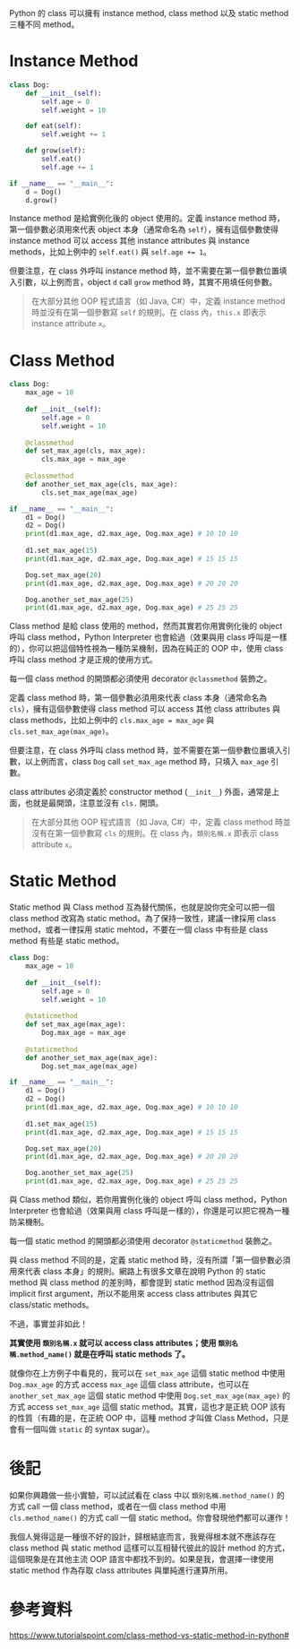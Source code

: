 Python 的 class 可以擁有 instance method, class method 以及 static method 三種不同 method。

# Instance Method

```Python
class Dog:
	def __init__(self):
		self.age = 0
		self.weight = 10

	def eat(self):
		self.weight += 1

	def grow(self):
		self.eat()
		self.age += 1

if __name__ == "__main__":
	d = Dog()
	d.grow()
```

Instance method 是給實例化後的 object 使用的。定義 instance method 時，第一個參數必須用來代表 object 本身（通常命名為 `self`），擁有這個參數使得 instance method 可以 access 其他 instance attributes 與 instance methods，比如上例中的 `self.eat()` 與 `self.age += 1`。

但要注意，在 class 外呼叫 instance method 時，並不需要在第一個參數位置填入引數，以上例而言，object `d` call `grow` method 時，其實不用填任何參數。

>在大部分其他 OOP 程式語言（如 Java, C#）中，定義 instance method 時並沒有在第一個參數寫 `self` 的規則。在 class 內，`this.x` 即表示 instance attribute `x`。

# Class Method

```Python
class Dog:
	max_age = 10
	
	def __init__(self):
		self.age = 0
		self.weight = 10
	
	@classmethod
	def set_max_age(cls, max_age):
		cls.max_age = max_age
	
	@classmethod
	def another_set_max_age(cls, max_age):
		cls.set_max_age(max_age)

if __name__ == "__main__":
	d1 = Dog()
	d2 = Dog()
	print(d1.max_age, d2.max_age, Dog.max_age) # 10 10 10
	
	d1.set_max_age(15)
	print(d1.max_age, d2.max_age, Dog.max_age) # 15 15 15

	Dog.set_max_age(20)
	print(d1.max_age, d2.max_age, Dog.max_age) # 20 20 20

	Dog.another_set_max_age(25)
	print(d1.max_age, d2.max_age, Dog.max_age) # 25 25 25
```

Class method 是給 class 使用的 method，然而其實若你用實例化後的 object 呼叫 class method，Python Interpreter 也會給過（效果與用 class 呼叫是一樣的），你可以把這個特性視為一種防呆機制，因為在純正的 OOP 中，使用 class 呼叫 class method 才是正規的使用方式。

每一個 class method 的開頭都必須使用 decorator `@classmethod` 裝飾之。

定義 class method 時，第一個參數必須用來代表 class 本身（通常命名為 `cls`），擁有這個參數使得 class method 可以 access 其他 class attributes 與 class methods，比如上例中的 `cls.max_age = max_age` 與 `cls.set_max_age(max_age)`。

但要注意，在 class 外呼叫 class method 時，並不需要在第一個參數位置填入引數，以上例而言，class `Dog` call `set_max_age` method 時，只填入 `max_age` 引數。

class attributes 必須定義於 constructor method (`__init__`) 外面，通常是上面，也就是最開頭，注意並沒有 `cls.` 開頭。

>在大部分其他 OOP 程式語言（如 Java, C#）中，定義 class method 時並沒有在第一個參數寫 `cls` 的規則。在 class 內，`類別名稱.x` 即表示 class attribute `x`。

# Static Method

Static method 與 Class method 互為替代關係，也就是說你完全可以把一個 class method 改寫為 static method。為了保持一致性，建議一律採用 class method，或者一律採用 static mehtod，不要在一個 class 中有些是 class method 有些是 static method。

```Python
class Dog:
	max_age = 10
	
	def __init__(self):
		self.age = 0
		self.weight = 10
	
	@staticmethod
	def set_max_age(max_age):
		Dog.max_age = max_age
	
	@staticmethod
	def another_set_max_age(max_age):
		Dog.set_max_age(max_age)

if __name__ == "__main__":
	d1 = Dog()
	d2 = Dog()
	print(d1.max_age, d2.max_age, Dog.max_age) # 10 10 10
	
	d1.set_max_age(15)
	print(d1.max_age, d2.max_age, Dog.max_age) # 15 15 15

	Dog.set_max_age(20)
	print(d1.max_age, d2.max_age, Dog.max_age) # 20 20 20

	Dog.another_set_max_age(25)
	print(d1.max_age, d2.max_age, Dog.max_age) # 25 25 25
```

與 Class method 類似，若你用實例化後的 object 呼叫 class method，Python Interpreter 也會給過（效果與用 class 呼叫是一樣的），你還是可以把它視為一種防呆機制。

每一個 static method 的開頭都必須使用 decorator `@staticmethod` 裝飾之。

與 class method 不同的是，定義 static method 時，沒有所謂「第一個參數必須用來代表 class 本身」的規則。網路上有很多文章在說明 Python 的 static method 與 class method 的差別時，都會提到 static method 因為沒有這個 implicit first argument，所以不能用來 access class attributes 與其它 class/static methods。

不過，事實並非如此！

**其實使用 `類別名稱.x` 就可以 access class attributes；使用 `類別名稱.method_name()` 就是在呼叫 static methods 了。**

就像你在上方例子中看見的，我可以在 `set_max_age` 這個 static method 中使用 `Dog.max_age` 的方式 access `max_age` 這個 class attribute，也可以在 `another_set_max_age` 這個 static method 中使用 `Dog.set_max_age(max_age)` 的方式 access `set_max_age` 這個 static method。其實，這也才是正統 OOP 該有的性質（有趣的是，在正統 OOP 中，這種 method 才叫做 Class Method，只是會有一個叫做 `static` 的 syntax sugar）。

# 後記

如果你興趣做一些小實驗，可以試試看在 class 中以 `類別名稱.method_name()` 的方式 call 一個 class method，或者在一個 class method 中用 `cls.method_name()` 的方式 call 一個 static method。你會發現他們都可以運作！

我個人覺得這是一種很不好的設計，歸根結底而言，我覺得根本就不應該存在 class method 與 static method 這樣可以互相替代彼此的設計 method 的方式，這個現象是在其他主流 OOP 語言中都找不到的。如果是我，會選擇一律使用 static method 作為存取 class attributes 與單純進行運算所用。

# 參考資料

https://www.tutorialspoint.com/class-method-vs-static-method-in-python#